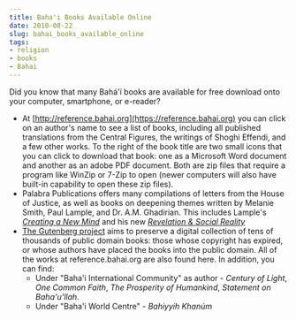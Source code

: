 ```yaml
---
title: Baha'i Books Available Online
date: 2010-08-22
slug: bahai_books_available_online
tags:
- religion
- books
- Bahai
---
```


Did you know that many Bah&aacute;'&iacute; books are available for free
download onto your computer, smartphone, or e-reader?

* At [http://reference.bahai.org](https://reference.bahai.org) you can
  click on an author's name to see a list of books, including all published
  translations from the Central Figures, the writings of Shoghi Effendi, and a
  few other works. To the right of the book title are two small icons that you
  can click to download that book: one as a Microsoft Word document and another
  as an adobe PDF document. Both are zip files that require a program like
  WinZip or 7-Zip to open (newer computers will also have built-in capability
  to open these zip files).
* Palabra Publications offers many compilations of letters from the House of
  Justice, as well as books on deepening themes written by Melanie Smith, Paul
  Lample, and Dr. A.M. Ghadirian. This includes Lample's [_Creating a New
  Mind_](https://palabrapublications.com/products/235?_pos=1&_psq=Creating+a+New+Mind&_ss=e&_v=1.0)
  and his new [_Revelation &amp; Social
  Reality_](https://palabrapublications.com/products/revelation-social-reality)
* [The Gutenberg project](https://www.gutenberg.org) aims to preserve
  a digital collection of tens of thousands of public domain books: those whose
  copyright has expired, or whose authors have placed the books into the public
  domain. All of the works at reference.bahai.org are also found here. In
  addition, you can find:
  * Under "Baha'i International Community" as author - _Century of Light_, _One
    Common Faith_, _The Prosperity of Humankind_, _Statement on Baha'u'llah_.
  * Under "Baha'i World Centre" - _Bahiyyih Khan&uacute;m_

<!-- truncate -->
